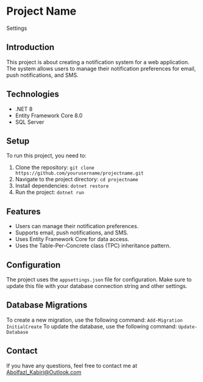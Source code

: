 # Project Name
Settings
## Introduction

This project is about creating a notification system for a web application. The system allows users to manage their notification preferences for email, push notifications, and SMS.

## Technologies

- .NET 8
- Entity Framework Core 8.0
- SQL Server

## Setup

To run this project, you need to:

1. Clone the repository: `git clone https://github.com/yourusername/projectname.git`
2. Navigate to the project directory: `cd projectname`
3. Install dependencies: `dotnet restore`
4. Run the project: `dotnet run`

## Features

- Users can manage their notification preferences.
- Supports email, push notifications, and SMS.
- Uses Entity Framework Core for data access.
- Uses the Table-Per-Concrete class (TPC) inheritance pattern.

## Configuration

The project uses the `appsettings.json` file for configuration. Make sure to update this file with your database connection string and other settings.

## Database Migrations

To create a new migration, use the following command: `Add-Migration InitialCreate`
To update the database, use the following command: `Update-Database`

## Contact

If you have any questions, feel free to contact me at Abolfazl_Kabiri@Outlook.com
